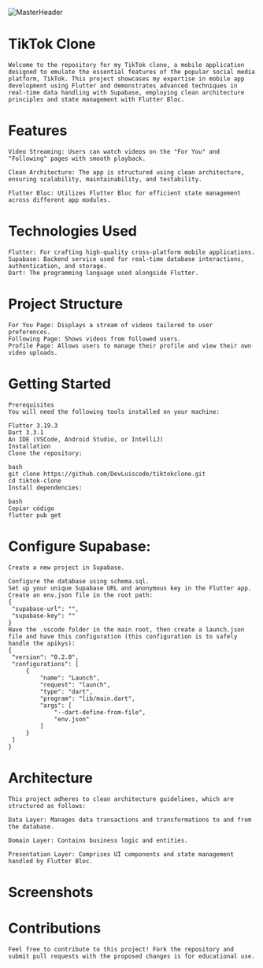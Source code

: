![MasterHeader](https://zphhqkbfmmilwzqcmdgu.supabase.co/storage/v1/object/public/profile/tiktokclone.webp)
# TikTok Clone
    Welcome to the repository for my TikTok clone, a mobile application designed to emulate the essential features of the popular social media platform, TikTok. This project showcases my expertise in mobile app development using Flutter and demonstrates advanced techniques in real-time data handling with Supabase, employing clean architecture principles and state management with Flutter Bloc.

# Features

    Video Streaming: Users can watch videos on the "For You" and "Following" pages with smooth playback.

    Clean Architecture: The app is structured using clean architecture, ensuring scalability, maintainability, and testability.

    Flutter Bloc: Utilizes Flutter Bloc for efficient state management across different app modules.

# Technologies Used
    Flutter: For crafting high-quality cross-platform mobile applications.
    Supabase: Backend service used for real-time database interactions, authentication, and storage.
    Dart: The programming language used alongside Flutter.
# Project Structure
    For You Page: Displays a stream of videos tailored to user preferences.
    Following Page: Shows videos from followed users.
    Profile Page: Allows users to manage their profile and view their own video uploads.

# Getting Started
    Prerequisites
    You will need the following tools installed on your machine:

    Flutter 3.19.3
    Dart 3.3.1
    An IDE (VSCode, Android Studio, or IntelliJ)
    Installation
    Clone the repository:

    bash
    git clone https://github.com/DevLuiscode/tiktokclone.git
    cd tiktok-clone
    Install dependencies:

    bash
    Copiar código
    flutter pub get

# Configure Supabase:

    Create a new project in Supabase.

    Configure the database using schema.sql.
    Set up your unique Supabase URL and anonymous key in the Flutter app.
    Create an env.json file in the root path:
    {
     "supabase-url": "",
     "supabase-key": ""
    }
    Have the .vscode folder in the main root, then create a launch.json file and have this configuration (this configuration is to safely handle the apikys):
    {
     "version": "0.2.0",
     "configurations": [
         {
             "name": "Launch",
             "request": "launch",
             "type": "dart",
             "program": "lib/main.dart",
             "args": [
                 "--dart-define-from-file",
                 "env.json"
             ]
         }
     ]
    }


# Architecture
    This project adheres to clean architecture guidelines, which are structured as follows:

    Data Layer: Manages data transactions and transformations to and from the database.

    Domain Layer: Contains business logic and entities.

    Presentation Layer: Comprises UI components and state management handled by Flutter Bloc.

# Screenshots


# Contributions
    Feel free to contribute to this project! Fork the repository and submit pull requests with the proposed changes is for educational use.
